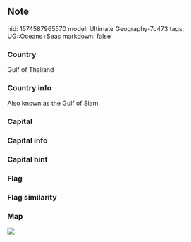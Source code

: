 ## Note
nid: 1574587965570
model: Ultimate Geography-7c473
tags: UG::Oceans+Seas
markdown: false

### Country
Gulf of Thailand

### Country info
Also known as the Gulf of Siam.

### Capital


### Capital info


### Capital hint


### Flag


### Flag similarity


### Map
<img src="ug-map-gulf_of_thailand.png">
